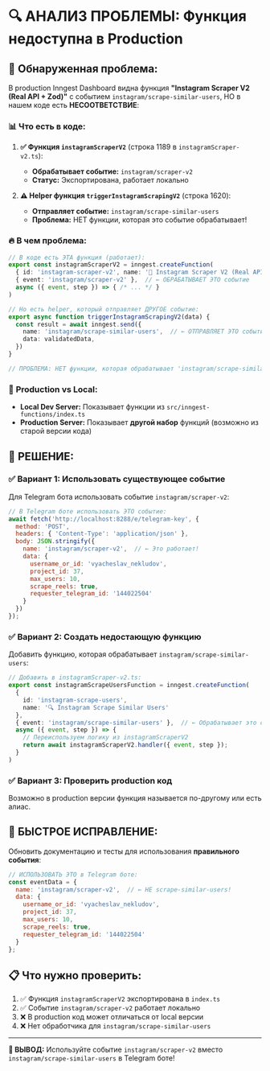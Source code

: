 # 🔍 АНАЛИЗ ПРОБЛЕМЫ: Функция недоступна в Production

## 🚨 **Обнаруженная проблема:**

В production Inngest Dashboard видна функция **"Instagram Scraper V2 (Real API + Zod)"** с событием `instagram/scrape-similar-users`, НО в нашем коде есть **НЕСООТВЕТСТВИЕ**:

### 📊 **Что есть в коде:**

1. **✅ Функция `instagramScraperV2`** (строка 1189 в `instagramScraper-v2.ts`):
   - **Обрабатывает событие:** `instagram/scraper-v2`
   - **Статус:** Экспортирована, работает локально

2. **⚠️ Helper функция `triggerInstagramScrapingV2`** (строка 1620):
   - **Отправляет событие:** `instagram/scrape-similar-users` 
   - **Проблема:** НЕТ функции, которая это событие обрабатывает!

### 🔥 **В чем проблема:**

```typescript
// В коде есть ЭТА функция (работает):
export const instagramScraperV2 = inngest.createFunction(
  { id: 'instagram-scraper-v2', name: '🤖 Instagram Scraper V2 (Real API + Zod)' },
  { event: 'instagram/scraper-v2' },  // ← ОБРАБАТЫВАЕТ ЭТО событие
  async ({ event, step }) => { /* ... */ }
)

// Но есть helper, который отправляет ДРУГОЕ событие:
export async function triggerInstagramScrapingV2(data) {
  const result = await inngest.send({
    name: 'instagram/scrape-similar-users',  // ← ОТПРАВЛЯЕТ ЭТО событие
    data: validatedData,
  })
}

// ПРОБЛЕМА: НЕТ функции, которая обрабатывает 'instagram/scrape-similar-users'!
```

### 🎯 **Production vs Local:**

- **Local Dev Server:** Показывает функции из `src/inngest-functions/index.ts`
- **Production Server:** Показывает **другой набор** функций (возможно из старой версии кода)

## 🔧 **РЕШЕНИЕ:**

### ✅ **Вариант 1: Использовать существующее событие**

Для Telegram бота использовать событие `instagram/scraper-v2`:

```javascript
// В Telegram боте использовать ЭТО событие:
await fetch('http://localhost:8288/e/telegram-key', {
  method: 'POST',
  headers: { 'Content-Type': 'application/json' },
  body: JSON.stringify({
    name: 'instagram/scraper-v2',  // ← Это работает!
    data: {
      username_or_id: 'vyacheslav_nekludov',
      project_id: 37,
      max_users: 10,
      scrape_reels: true,
      requester_telegram_id: '144022504'
    }
  })
});
```

### ✅ **Вариант 2: Создать недостающую функцию**

Добавить функцию, которая обрабатывает `instagram/scrape-similar-users`:

```typescript
// Добавить в instagramScraper-v2.ts:
export const instagramScrapeUsersFunction = inngest.createFunction(
  { 
    id: 'instagram-scrape-users',
    name: '🔍 Instagram Scrape Similar Users' 
  },
  { event: 'instagram/scrape-similar-users' },  // ← Обрабатывает это событие
  async ({ event, step }) => {
    // Переиспользуем логику из instagramScraperV2
    return await instagramScraperV2.handler({ event, step });
  }
)
```

### ✅ **Вариант 3: Проверить production код**

Возможно в production версии функция называется по-другому или есть алиас.

## 🚀 **БЫСТРОЕ ИСПРАВЛЕНИЕ:**

Обновить документацию и тесты для использования **правильного события**:

```javascript
// ИСПОЛЬЗОВАТЬ ЭТО в Telegram боте:
const eventData = {
  name: 'instagram/scraper-v2',  // ← НЕ scrape-similar-users!
  data: {
    username_or_id: 'vyacheslav_nekludov',
    project_id: 37,
    max_users: 10,
    scrape_reels: true,
    requester_telegram_id: '144022504'
  }
};
```

## 📋 **Что нужно проверить:**

1. ✅ Функция `instagramScraperV2` экспортирована в `index.ts`
2. ✅ Событие `instagram/scraper-v2` работает локально  
3. ❌ В production код может отличаться от local версии
4. ❌ Нет обработчика для `instagram/scrape-similar-users`

---

**🎯 ВЫВОД:** Используйте событие `instagram/scraper-v2` вместо `instagram/scrape-similar-users` в Telegram боте! 